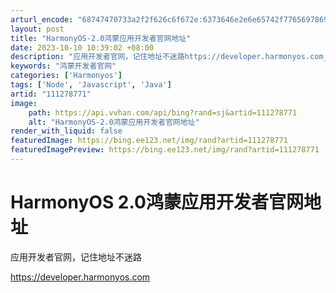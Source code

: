 ```yaml
---
arturl_encode: "68747470733a2f2f626c6f672e:6373646e2e6e65742f77656978696e5f33393837343438352f:61727469636c652f64657461696c732f313131323738373731"
layout: post
title: "HarmonyOS-2.0鸿蒙应用开发者官网地址"
date: 2023-10-10 10:39:02 +08:00
description: "应用开发者官网，记住地址不迷路https://developer.harmonyos.com_鸿蒙开"
keywords: "鸿蒙开发者官网"
categories: ['Harmonyos']
tags: ['Node', 'Javascript', 'Java']
artid: "111278771"
image:
    path: https://api.vvhan.com/api/bing?rand=sj&artid=111278771
    alt: "HarmonyOS-2.0鸿蒙应用开发者官网地址"
render_with_liquid: false
featuredImage: https://bing.ee123.net/img/rand?artid=111278771
featuredImagePreview: https://bing.ee123.net/img/rand?artid=111278771
---
```


# HarmonyOS 2.0鸿蒙应用开发者官网地址

应用开发者官网，记住地址不迷路
  
<https://developer.harmonyos.com>